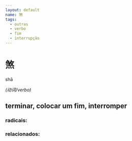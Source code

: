 ```yaml
--- 
layout: default
name: 煞 
tags: 
  - outras
  - verbo
  - fim
  - interrupção
--- 
```

# 煞 
shā  
 
*(动词/verbo)*  
## terminar, colocar um fim, interromper 
### radicais: 
### relacionados: 
